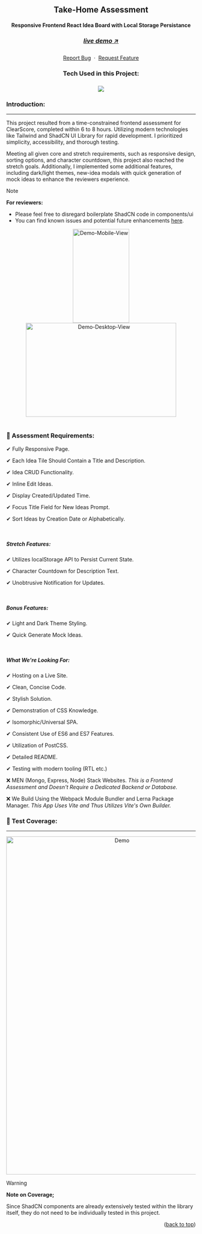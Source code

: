 <!-- Introduction Text -->

<a name="readme-top"></a>

<div align="center">
  <h2>Take-Home Assessment</h2>
  <h4>Responsive Frontend React Idea Board with Local Storage Persistance<h4>
  <h3> 
    <a href='https://idea-board-murex.vercel.app/', target='_blank'>
      <h5>live demo ↗</h5>
    <a/>
  </h3>
  <p align="center">
    <a href="https://github.com/willdelorm/assessment-clearscore/issues">Report Bug</a>
    &nbsp;·&nbsp;
    <a href="https://github.com/willdelorm/assessment-clearscore/issues">Request Feature</a>
    </p>
</div>

<h3 align='center'>
Tech Used in this Project:
<h3>
<p align='center'>
    <img src="https://skillicons.dev/icons?i=react,vite,ts,tailwind,vitest" /><br>
</p>

### Introduction:

---

This project resulted from a time-constrained frontend assessment for ClearScore, completed within 6 to 8 hours. Utilizing modern technologies like Tailwind and ShadCN UI Library for rapid development. I prioritized simplicity, accessibility, and thorough testing.

Meeting all given core and stretch requirements, such as responsive design, sorting options, and character countdown, this project also reached the stretch goals. Additionally, I implemented some additional features, including dark/light themes, new-idea modals with quick generation of mock ideas to enhance the reviewers experience.

> [!NOTE] 
> **For reviewers:** <br/>
>
> - Please feel free to disregard boilerplate ShadCN code in components/ui
> - You can find known issues and potential future enhancements [here](https://github.com/DevonGifford/Menu--TechnicalAssignment#-known-issues--potential-improvements--).

<!-- DEMO IMAGE  -->
<div align=center>
    <img src="TODO🎯" alt="Demo-Mobile-View" title="Demo-Image-Mobile" width="150" height="250">    
    <img src="TODO🎯" alt="Demo-Desktop-View" title="Demo-Image-Desktop" width="400" height="250"> 
</div>
<br>

### 🔑 Assessment Requirements:

✔ Fully Responsive Page.

✔ Each Idea Tile Should Contain a Title and Description.

✔ Idea CRUD Functionality.

✔ Inline Edit Ideas.

✔ Display Created/Updated Time.

✔ Focus Title Field for New Ideas Prompt.

✔ Sort Ideas by Creation Date or Alphabetically.

<br/>

##### Stretch Features:

✔ Utilizes localStorage API to Persist Current State.

✔ Character Countdown for Description Text.

✔ Unobtrusive Notification for Updates.

<br/>

##### Bonus Features:

✔ Light and Dark Theme Styling.

✔ Quick Generate Mock Ideas.

<br/>

##### What We're Looking For:

✔ Hosting on a Live Site.

✔ Clean, Concise Code.

✔ Stylish Solution.

✔ Demonstration of CSS Knowledge.

✔ Isomorphic/Universal SPA.

✔ Consistent Use of ES6 and ES7 Features.

✔ Utilization of PostCSS.

✔ Detailed README.

✔ Testing with modern tooling (RTL etc.)

❌ MEN (Mongo, Express, Node) Stack Websites.
_This is a Frontend Assessment and Doesn't Require a Dedicated Backend or Database._

❌ We Build Using the Webpack Module Bundler and Lerna Package Manager.
_This App Uses Vite and Thus Utilizes Vite's Own Builder._
<br/>

<!-- -------------------------------------------------------------------------- -->

### 🧪 Test Coverage:

<hr/>
<!-- -------------------------------------------------------------------------- -->

<div align=center>
    <img src="TODO🎯" alt="Demo" title="DemoImage" width="600" height="900">     
</div>

> [!WARNING] 
> **Note on Coverage;** <br/>
>
> Since ShadCN components are already extensively tested within the library itself, they do not need to be individually tested in this project.

<p align="right">(<a href="#readme-top">back to top</a>)</p>

<br><br>
